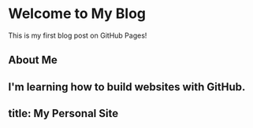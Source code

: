 # Welcome to My Blog

This is my first blog post on GitHub Pages!

## About Me
I'm learning how to build websites with GitHub.
---
title: My Personal Site
---
